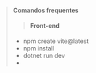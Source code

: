 > ####  Comandos frequentes
>> ####  Front-end
>
> - npm create vite@latest
> - npm install
> - dotnet run dev
> -


